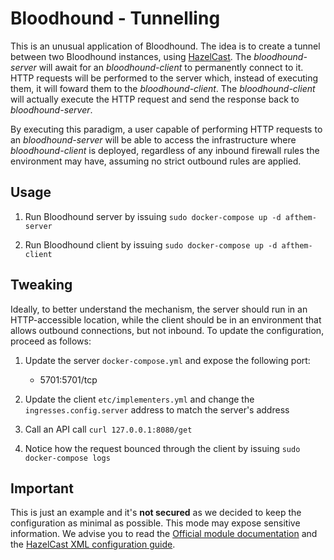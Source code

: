 # Bloodhound - Tunnelling

This is an unusual application of Bloodhound. The idea is to create a tunnel between two Bloodhound instances, using [HazelCast](https://hazelcast.org/).
The *bloodhound-server* will await for an *bloodhound-client* to permanently connect to it. HTTP requests will be performed to the server which, instead
of executing them, it will foward them to the *bloodhound-client*. The *bloodhound-client* will actually execute the HTTP request and send the response
back to *bloodhound-server*.

By executing this paradigm, a user capable of performing HTTP requests to an *bloodhound-server* will be able to access the infrastructure where
*bloodhound-client* is deployed, regardless of any inbound firewall rules the environment may have, assuming no strict outbound rules are applied.

## Usage

1. Run Bloodhound server by issuing `sudo docker-compose up -d afthem-server`

2. Run Bloodhound client by issuing `sudo docker-compose up -d afthem-client`

## Tweaking

Ideally, to better understand the mechanism, the server should run in an HTTP-accessible location, while the client should be in an environment
that allows outbound connections, but not inbound.
To update the configuration, proceed as follows:

1. Update the server `docker-compose.yml` and expose the following port:
   - 5701:5701/tcp

2. Update the client `etc/implementers.yml` and change the `ingresses.config.server` address to match the server's address

3. Call an API call `curl 127.0.0.1:8080/get`

4. Notice how the request bounced through the client by issuing `sudo docker-compose logs`

## Important

This is just an example and it's **not secured** as we decided to keep the configuration as minimal as possible. This mode may expose sensitive
information. We advise you to read the [Official module documentation](https://github.com/apifortress/afthem-modules/blob/master/hazelcast/README.md) and the [HazelCast XML configuration guide](https://docs.hazelcast.org/docs/3.0/manual/html/ch12.html).
